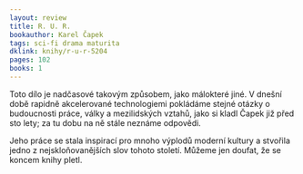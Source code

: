 ```yaml
---
layout: review
title: R. U. R.
bookauthor: Karel Čapek
tags: sci-fi drama maturita
dklink: knihy/r-u-r-5204
pages: 102
books: 1
---
```


Toto dílo je nadčasové takovým způsobem, jako málokteré jiné. V dnešní době rapidně akcelerované technologiemi pokládáme stejné otázky o budoucnosti práce, války a mezilidských vztahů, jako si kladl Čapek již před sto lety; za tu dobu na ně stále neznáme odpovědi.

Jeho práce se stala inspirací pro mnoho výplodů moderní kultury a stvořila jedno z nejskloňovanějších slov tohoto století. Můžeme jen doufat, že se koncem knihy pletl.